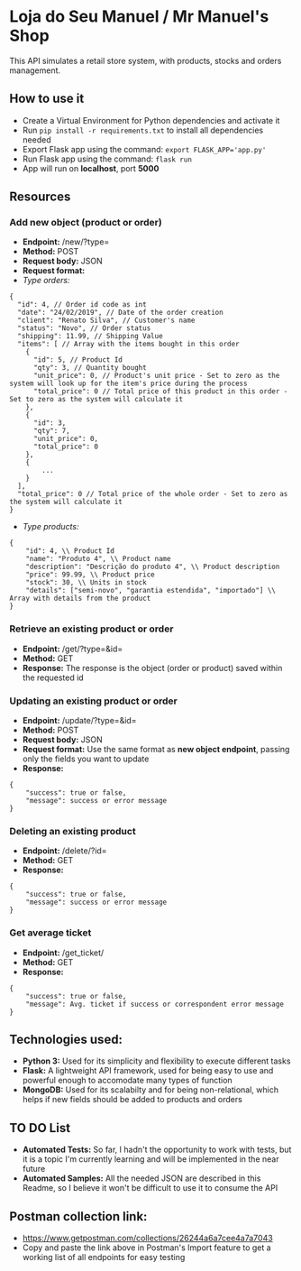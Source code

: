 # Loja do Seu Manuel / Mr Manuel's Shop
This API simulates a retail store system, with products, stocks and orders management.

## How to use it
- Create a Virtual Environment for Python dependencies and activate it
- Run ```pip install -r requirements.txt``` to install all dependencies needed
- Export Flask app using the command:
```export FLASK_APP='app.py'```
- Run Flask app using the command: 
```flask run```
- App will run on **localhost**, port **5000**

## Resources
### Add new object (product or order)
- **Endpoint:** /new/?type=<orders or products>
- **Method:** POST
- **Request body:** JSON
- **Request format:**
- *Type orders:*
```
{
  "id": 4, // Order id code as int
  "date": "24/02/2019", // Date of the order creation
  "client": "Renato Silva", // Customer's name
  "status": "Novo", // Order status
  "shipping": 11.99, // Shipping Value
  "items": [ // Array with the items bought in this order
    {
      "id": 5, // Product Id
      "qty": 3, // Quantity bought
      "unit_price": 0, // Product's unit price - Set to zero as the system will look up for the item's price during the process
      "total_price": 0 // Total price of this product in this order - Set to zero as the system will calculate it
    },
    {
      "id": 3,
      "qty": 7,
      "unit_price": 0,
      "total_price": 0
    },
    {
        ...
    }
  ],
  "total_price": 0 // Total price of the whole order - Set to zero as the system will calculate it 
}
``` 

- *Type products:*
```
{
	"id": 4, \\ Product Id
	"name": "Produto 4", \\ Product name
	"description": "Descrição do produto 4", \\ Product description
	"price": 99.99, \\ Product price
	"stock": 30, \\ Units in stock
	"details": ["semi-novo", "garantia estendida", "importado"] \\ Array with details from the product
}
```

### Retrieve an existing product or order
- **Endpoint:** /get/?type=<orders or products>&id=<order or product id>
- **Method:** GET
- **Response:** The response is the object (order or product) saved within the requested id

### Updating an existing product or order
- **Endpoint:** /update/?type=<orders or products>&id=<order or product id>
- **Method:** POST
- **Request body:** JSON
- **Request format:** Use the same format as **new object endpoint**, passing only the fields you want to update
- **Response:**
```
{
    "success": true or false,
    "message": success or error message
}
```

### Deleting an existing product
- **Endpoint:** /delete/?id=<product id>
- **Method:** GET
- **Response:**
```
{
    "success": true or false,
    "message": success or error message
}
```

### Get average ticket
- **Endpoint:** /get_ticket/
- **Method:** GET
- **Response:**
```
{
    "success": true or false,
    "message": Avg. ticket if success or correspondent error message
}
```

## Technologies used:
- **Python 3:** Used for its simplicity and flexibility to execute different tasks
- **Flask:** A lightweight API framework, used for being easy to use and powerful enough to accomodate many types of function
- **MongoDB:** Used for its scalabilty and for being non-relational, which helps if new fields should be added to products and orders

## TO DO List
- **Automated Tests:** So far, I hadn't the opportunity to work with tests, but it is a topic I'm currently learning and will be implemented in the near future
- **Automated Samples:** All the needed JSON are described in this Readme, so I believe it won't be difficult to use it to consume the API

## Postman collection link:
- https://www.getpostman.com/collections/26244a6a7cee4a7a7043
- Copy and paste the link above in Postman's Import feature to get a working list of all endpoints for easy testing